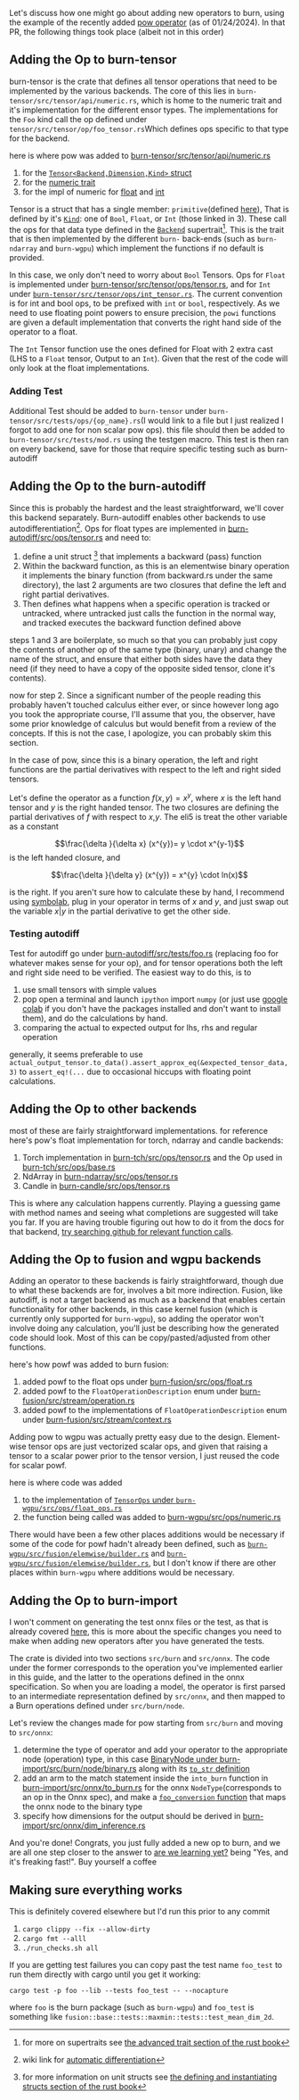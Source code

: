 
Let's discuss how one might go about adding new operators to burn, using the example of the recently added [pow operator](https://github.com/tracel-ai/burn/pull/1133/files) (as of 01/24/2024). In that PR, the following things took place (albeit not in this order)

## Adding the Op to burn-tensor

burn-tensor is the crate that defines all tensor operations that need to be implemented by the various backends. The core of this lies in  `burn-tensor/src/tensor/api/numeric.rs`, which is home to the numeric trait and it's implementation for the different ensor types. The implementations for the `Foo` kind call the op defined under `tensor/src/tensor/op/foo_tensor.rs`Which defines ops specific to that type for the backend.

here is where pow was added to [burn-tensor/src/tensor/api/numeric.rs](https://github.com/tracel-ai/burn/blob/3b7d9feede702cd616c273fa9eba9fbf14f66964/burn-tensor/src/tensor/api/numeric.rs#L1618)

1. for the [`Tensor<Backend,Dimension,Kind>` struct](https://github.com/tracel-ai/burn/blob/3b7d9feede702cd616c273fa9eba9fbf14f66964/burn-tensor/src/tensor/api/numeric.rs#L553)
2. for the [numeric trait](https://github.com/tracel-ai/burn/blob/3b7d9feede702cd616c273fa9eba9fbf14f66964/burn-tensor/src/tensor/api/numeric.rs#L1618)
3. for the impl of numeric for [float](https://github.com/tracel-ai/burn/blob/3b7d9feede702cd616c273fa9eba9fbf14f66964/burn-tensor/src/tensor/api/numeric.rs#L2186) and [int](https://github.com/tracel-ai/burn/blob/3b7d9feede702cd616c273fa9eba9fbf14f66964/burn-tensor/src/tensor/api/numeric.rs#L1903)

Tensor is a struct that has a single member: `primitive`(defined [here](https://github.com/tracel-ai/burn/blob/main/burn-tensor/src/tensor/api/base.rs)), That is defined by it's [`Kind`](https://github.com/tracel-ai/burn/blob/3b7d9feede702cd616c273fa9eba9fbf14f66964/burn-tensor/src/tensor/api/kind.rs#L15): one of  `Bool`, `Float`, or `Int` (those linked in 3). These call the ops for that data type defined in the [`Backend`](https://github.com/tracel-ai/burn/blob/3b7d9feede702cd616c273fa9eba9fbf14f66964/burn-tensor/src/tensor/backend/base.rs#L52) supertrait[^1]. This is the trait that is then implemented by the different `burn-` back-ends (such as `burn-ndarray` and `burn-wgpu`) which implement the functions if no default is provided.

In this case, we only don't need to worry about `Bool` Tensors. Ops for `Float` is implemented under [burn-tensor/src/tensor/ops/tensor.rs](https://github.com/tracel-ai/burn/blob/3b7d9feede702cd616c273fa9eba9fbf14f66964/burn-tensor/src/tensor/ops/tensor.rs#L873), and for `Int` under [`burn-tensor/src/tensor/ops/int_tensor.rs`](https://github.com/tracel-ai/burn/blob/e1d873abe2c2fa0bb316719c4761eaf796291166/burn-tensor/src/tensor/ops/int_tensor.rs#L486). The current convention is for int and bool ops, to be prefixed with `int` or `bool`, respectively. As we need to use floating point powers to ensure precision, the `powi` functions are given a default implementation that converts the right hand side of the operator to a float.

The `Int` Tensor function use the ones defined for Float with 2 extra cast (LHS to a `Float` tensor, Output to an `Int`). Given that the rest of the code will only look at the float implementations.

### Adding Test

Additional Test should be added to `burn-tensor` under `burn-tensor/src/tests/ops/{op_name}.rs`(I would link to a file but I just realized I forgot to add one for non scalar pow ops). this file should then be added to `burn-tensor/src/tests/mod.rs` using the testgen macro. This test is then ran on every backend, save for those that require specific testing such as burn-autodiff

## Adding the Op to the burn-autodiff

Since this is probably the hardest and the least straightforward, we'll cover this backend separately. Burn-autodiff enables other backends to use autodifferentiation[^2]. Ops for float types are implemented in [burn-autodiff/src/ops/tensor.rs](https://github.com/tracel-ai/burn/blob/e1d873abe2c2fa0bb316719c4761eaf796291166/burn-autodiff/src/ops/tensor.rs#L1523) and need to:

1. define a unit struct [^3] that implements a backward (pass) function
2. Within the backward function, as this is an elementwise binary operation it implements the binary function (from backward.rs under the same directory), the last 2 arguments are two closures that define the left and right partial derivatives.
3. Then defines what happens when a specific operation is tracked or untracked, where untracked just calls the function in the normal way, and tracked executes the backward function defined above

steps 1 and 3 are boilerplate, so much so that you can probably just copy the contents of another op of the same type (binary, unary) and change the name of the struct, and ensure that either both sides have the data they need (if they need to have a copy of the opposite sided tensor, clone it's contents).

now for step 2. Since a significant number of the people reading this probably haven't touched calculus either ever, or since however long ago you took the appropriate course, I'll assume that you, the observer, have some prior knowledge of calculus but would benefit from a review of the concepts. If this is not the case, I apologize, you can probably skim this section.

In the case of pow, since this is a binary operation, the left and right functions are the partial derivatives with respect to the left and right sided tensors.

Let's define the operator as a function $f(x,y)=x^{y}$, where $x$ is the left hand tensor and $y$ is the right handed tensor. The two closures are defining the partial derivatives of $f$ with respect to $x$,$y$. The eli5 is treat the other variable as a constant

$$\frac{\delta }{\delta x} (x^{y})= y \cdot x^{y-1}$$
is the left handed closure, and

$$\frac{\delta }{\delta y} (x^{y}) = x^{y} \cdot ln(x)$$

is the right. If you aren't sure how to calculate these by hand, I recommend using [symbolab](https://www.symbolab.com/solver/partial-derivative-calculator/%5Cfrac%7B%5Cpartial%7D%7B%5Cpartial%20x%7D%5Cleft(x%5E%7By%7D%5Cright)?or=input), plug in your operator in terms of $x$ and $y$, and just swap out the variable $x$|$y$ in the partial derivative to get the other side.

### Testing autodiff

Test for autodiff go under [burn-autodiff/src/tests/foo.rs](https://github.com/tracel-ai/burn/blob/4ca3e31601228952bb1c1492bc9cd2adf15b5cf1/burn-autodiff/src/tests/pow.rs#L31) (replacing foo for whatever makes sense for your op), and for tensor operations both the left and right side need to be verified. The easiest way to do this, is to

1. use small tensors with simple values
2. pop open a terminal and launch `ipython` import `numpy` (or just use [google colab](https://colab.google/) if you don't have the packages installed and don't want to install them),  and do the calculations by hand.
3. comparing the actual to expected output for lhs, rhs and regular operation

generally, it seems preferable to use `actual_output_tensor.to_data().assert_approx_eq(&expected_tensor_data,3)` to `assert_eq!(...` due to occasional hiccups with floating point calculations.

## Adding the Op to other backends

most of these are fairly straightforward implementations. for reference here's pow's float implementation for torch, ndarray and candle backends:

1. Torch implementation in [burn-tch/src/ops/tensor.rs](https://github.com/tracel-ai/burn/blob/main/burn-tch/src/ops/tensor.rs#L461) and the Op used in [burn-tch/src/ops/base.rs](https://github.com/tracel-ai/burn/blob/4ca3e31601228952bb1c1492bc9cd2adf15b5cf1/burn-tch/src/ops/base.rs#L443)
2. NdArray in [burn-ndarray/src/ops/tensor.rs](https://github.com/tracel-ai/burn/blob/main/burn-ndarray/src/ops/tensor.rs#L443)
3. Candle in [burn-candle/src/ops/tensor.rs](https://github.com/tracel-ai/burn/blob/4ca3e31601228952bb1c1492bc9cd2adf15b5cf1/burn-candle/src/ops/tensor.rs#L481)

This is where any calculation happens currently. Playing a guessing game with method names and seeing what completions are suggested will take you far. If you are having trouble figuring out how to do it from the docs for that backend, [try searching github for relevant function calls](https://docs.github.com/en/search-github/github-code-search/understanding-github-code-search-syntax).

## Adding the Op to fusion and wgpu backends

Adding an operator to these backends is fairly straightforward, though due to what these backends are for, involves a bit more indirection. Fusion, like autodiff, is not a target backend as much as a backend that enables certain functionality for other backends, in this case kernel fusion (which is currently only supported for `burn-wgpu`), so adding the operator won't involve doing any calculation, you'll just be describing how the generated code should look. Most of this can be copy/pasted/adjusted from other functions.

here's how powf was added to burn fusion:

1. added powf to the float ops under [burn-fusion/src/ops/float.rs](https://github.com/tracel-ai/burn/blob/0368409eb3a7beaeda598c0c8ce1dc0c2c8c07cc/burn-fusion/src/ops/float.rs#L1758)
2. added powf to the `FloatOperationDescription` enum under [burn-fusion/src/stream/operation.rs](https://github.com/tracel-ai/burn/blob/0368409eb3a7beaeda598c0c8ce1dc0c2c8c07cc/burn-fusion/src/stream/operation.rs#L385)
3. added powf to the implementations of `FloatOperationDescription` enum under [burn-fusion/src/stream/context.rs](https://github.com/tracel-ai/burn/blob/0368409eb3a7beaeda598c0c8ce1dc0c2c8c07cc/burn-fusion/src/stream/context.rs#L726)

 Adding pow to wgpu was actually pretty easy due to the design. Element-wise tensor ops are just vectorized scalar ops, and given that raising a tensor to a scalar power prior to the tensor version, I just reused the code for scalar powf.

here is where code was added

1. to the implementation of [`TensorOps` under `burn-wgpu/src/ops/float_ops.rs`](https://github.com/tracel-ai/burn/blob/0368409eb3a7beaeda598c0c8ce1dc0c2c8c07cc/burn-wgpu/src/ops/float_ops.rs#L513)
2. the function being called was added to [burn-wgpu/src/ops/numeric.rs](https://github.com/tracel-ai/burn/blob/0368409eb3a7beaeda598c0c8ce1dc0c2c8c07cc/burn-wgpu/src/ops/numeric.rs#L199)

There would have been a few other places additions would be necessary if some of the code for powf hadn't already been defined, such as [`burn-wgpu/src/fusion/elemwise/builder.rs`](https://github.com/tracel-ai/burn/blob/main/burn-wgpu/src/fusion/elemwise/optimization.rs) and [`burn-wgpu/src/fusion/elemwise/builder.rs`](https://github.com/tracel-ai/burn/blob/0368409eb3a7beaeda598c0c8ce1dc0c2c8c07cc/burn-wgpu/src/fusion/elemwise/builder.rs#L276), but I don't know if there are other places within `burn-wgpu` where additions would be necessary.

## Adding the Op to burn-import

I won't comment on generating the test onnx files or the test, as that is already covered [here](https://github.com/tracel-ai/burn/blob/main/burn-import/DEVELOPMENT.md#adding-new-operators), this is more about the specific changes you need to make when adding new operators after you have generated the tests.

The crate is divided into two sections `src/burn` and `src/onnx`. The code under the former corresponds to the operation you've implemented earlier in this guide, and the latter to the operations defined in the onnx specification. So when you are loading a model, the operator is first parsed to an intermediate representation defined by `src/onnx`, and then mapped to a Burn operations  defined under `src/burn/node`.

Let's review the changes made for pow starting from `src/burn` and moving to `src/onnx`:

1. determine the type of operator and add your operator to the appropriate node (operation) type, in this case [BinaryNode under burn-import/src/burn/node/binary.rs](https://github.com/tracel-ai/burn/blob/0368409eb3a7beaeda598c0c8ce1dc0c2c8c07cc/burn-import/src/burn/node/binary.rs#L160) along with its [`to_str` definition](https://github.com/tracel-ai/burn/blob/0368409eb3a7beaeda598c0c8ce1dc0c2c8c07cc/burn-import/src/burn/node/binary.rs#L9)
2. add an arm to the match statement inside the `into_burn` function in [burn-import/src/onnx/to_burn.rs](https://github.com/tracel-ai/burn/blob/0368409eb3a7beaeda598c0c8ce1dc0c2c8c07cc/burn-import/src/onnx/to_burn.rs#L269) for the onnx `NodeType`(corresponds to an op in the Onnx spec), and make a [`foo_conversion` function](https://github.com/tracel-ai/burn/blob/0368409eb3a7beaeda598c0c8ce1dc0c2c8c07cc/burn-import/src/onnx/to_burn.rs#L667) that maps the onnx node to the binary type
3. specify how dimensions for the output should be derived in [burn-import/src/onnx/dim_inference.rs](https://github.com/tracel-ai/burn/blob/0368409eb3a7beaeda598c0c8ce1dc0c2c8c07cc/burn-import/src/onnx/dim_inference.rs#L103)

And you're done! Congrats, you just fully added a new op to burn, and we are all one step closer to the answer to [are we learning yet?](https://www.arewelearningyet.com/) being "Yes, and it's freaking fast!". Buy yourself a coffee

## Making sure everything works

This is definitely covered elsewhere but I'd run this prior to any commit

1. `cargo clippy --fix --allow-dirty`
2. `cargo fmt --alll`
3. `./run_checks.sh all`

If you are getting test failures you can copy past the test name `foo_test` to run them directly with cargo until you get it working:

```
cargo test -p foo --lib --tests foo_test -- --nocapture

```

where `foo` is the burn package (such as `burn-wgpu`) and `foo_test` is something like `fusion::base::tests::maxmin::tests::test_mean_dim_2d`.

[^1]: for more on supertraits see [the advanced trait section of the rust book](https://doc.rust-lang.org/book/ch19-03-advanced-traits.html#using-supertraits-to-require-one-traits-functionality-within-another-trait)
[^2]: wiki link for  [automatic differentiation](https://en.wikipedia.org/wiki/Automatic_differentiation)
[^3]: for more information on unit structs see [the defining and instantiating structs section of the rust book](https://doc.rust-lang.org/book/ch05-01-defining-structs.html#unit-like-structs-without-any-fields)
